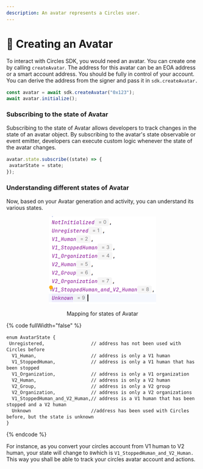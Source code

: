 ```yaml
---
description: An avatar represents a Circles user.
---
```


# 🎴 Creating an Avatar

&#x20;To interact with Circles SDK, you would need an avatar. You can create one by calling `createAvatar`. The address for this avatar can be an EOA address or a smart account address. You should be fully in control of your account. You can derive the address from the signer and pass it in `sdk.createAvatar.`

```javascript
const avatar = await sdk.createAvatar("0x123"); 
await avatar.initialize();
```

### Subscribing to the state of Avatar

Subscribing to the state of Avatar allows developers to track changes in the state of an avatar object. By subscribing to the avatar's state observable or event emitter, developers can execute custom logic whenever the state of the avatar changes.

```javascript
avatar.state.subscribe((state) => {
 avatarState = state;
});
```

### Understanding different states of Avatar

Now, based on your Avatar generation and activity, you can understand its various states.&#x20;

<div align="center">

<figure><img src="../../.gitbook/assets/image.png" alt="" width="282"><figcaption><p>Mapping for states of Avatar</p></figcaption></figure>

</div>

{% code fullWidth="false" %}
```solidity
enum AvatarState {
 Unregistered,                 // address has not been used with Circles before
  V1_Human,                    // address is only a V1 human
  V1_StoppedHuman,             // address is only a V1 human that has been stopped
  V1_Organization,             // address is only a V1 organization
  V2_Human,                    // address is only a V2 human
  V2_Group,                    // address is only a V2 group
  V2_Organization,             // address is only a V2 organizations
  V1_StoppedHuman_and_V2_Human,// address is a V1 human that has been stopped and a V2 human
  Unknown                      //address has been used with Circles before, but the state is unknown
}
```
{% endcode %}

For instance, as you convert your circles account from V1 human to V2 human, your state will change to `8`which is `V1_StoppedHuman_and_V2_Human.` This way you shall be able to track your circles avatar account and actions.
